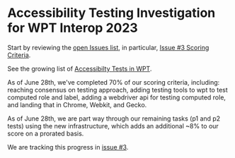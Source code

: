 # Accessibility Testing Investigation for WPT Interop 2023

Start by reviewing the [open Issues list](https://github.com/web-platform-tests/interop-2023-accessibility-testing/issues), in particular, [Issue #3 Scoring Criteria](https://github.com/web-platform-tests/interop-2023-accessibility-testing/issues/3).

See the growing list of [Accessibilty Tests in WPT](https://wpt.fyi/results/?label=master&label=experimental&aligned&q=label%3Aaccessibility).

As of June 28th, we've completed 70% of our scoring criteria, including: reaching consensus on testing approach, adding testing tools to wpt to test computed role and label, adding a webdriver api for testing computed role, and landing that in Chrome, Webkit, and Gecko.

As of June 28th, we are part way through our remaining tasks (p1 and p2 tests) using the new infrastructure, which adds an additional ~8% to our score on a prorated basis.

We are tracking this progress in [issue #3](https://github.com/web-platform-tests/interop-2023-accessibility-testing/issues/3).
